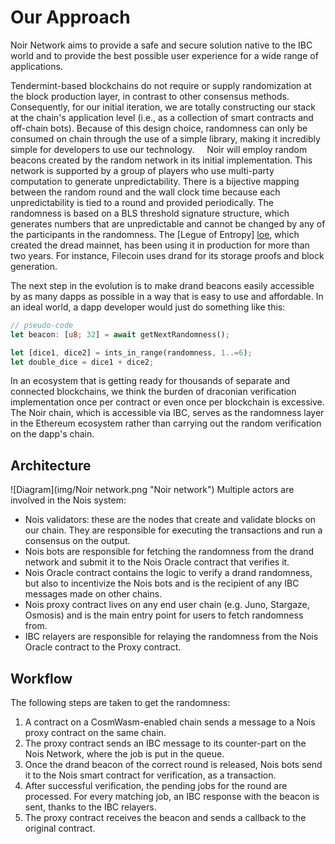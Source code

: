 # Our Approach

Noir Network aims to provide a safe and secure solution native to the IBC world and to provide the best possible user experience for a wide range of applications.

Tendermint-based blockchains do not require or supply randomization at the block production layer, in contrast to other consensus methods. Consequently, for our initial iteration, we are totally constructing our stack at the chain's application level (i.e., as a collection of smart contracts and off-chain bots). Because of this design choice, randomness can only be consumed on chain through the use of a simple library, making it incredibly simple for developers to use our technology.
 
 
Noir will employ random beacons created by the random network in its initial implementation. This network is supported by a group of players who use multi-party computation to generate unpredictability. There is a bijective mapping between the random round and the wall clock time because each unpredictability is tied to a round and provided periodically. The randomness is based on a BLS threshold signature structure, which generates numbers that are unpredictable and cannot be changed by any of the participants in the randomness. The [Legue of Entropy] [loe], which created the dread mainnet, has been using it in production for more than two years. For instance, Filecoin uses drand for its storage proofs and block generation.
 
 



The next step in the evolution is to make drand beacons easily accessible by as many dapps as possible in a way that is easy to use and affordable. In an ideal world, a dapp developer would just do something like this:

```rust
// pseudo-code
let beacon: [u8; 32] = await getNextRandomness();

let [dice1, dice2] = ints_in_range(randomness, 1..=6);
let double_dice = dice1 + dice2;
```

In an ecosystem that is getting ready for thousands of separate and connected blockchains, we think the burden of draconian verification implementation once per contract or even once per blockchain is excessive. The Noir chain, which is accessible via IBC, serves as the randomness layer in the Ethereum ecosystem rather than carrying out the random verification on the dapp's chain.
 
 

## Architecture

![Diagram](img/Noir network.png "Noir network")
Multiple actors are involved in the Nois system:

- Nois validators: these are the nodes that create and validate blocks on our
  chain. They are responsible for executing the transactions and run a consensus
  on the output.
- Nois bots are responsible for fetching the randomness from the drand network
  and submit it to the Nois Oracle contract that verifies it.
- Nois Oracle contract contains the logic to verify a drand randomness, but also
  to incentivize the Nois bots and is the recipient of any IBC messages made on
  other chains.
- Nois proxy contract lives on any end user chain (e.g. Juno, Stargaze, Osmosis) and is
  the main entry point for users to fetch randomness from.
- IBC relayers are responsible for relaying the randomness from the Nois Oracle
  contract to the Proxy contract.

## Workflow

The following steps are taken to get the randomness:

1. A contract on a CosmWasm-enabled chain sends a message to a Nois proxy contract on the same chain.
2. The proxy contract sends an IBC message to its counter-part on the Nois Network, where the job is put in the queue.
3. Once the drand beacon of the correct round is released, Nois bots send it to the Nois smart contract for verification, as a transaction.
4. After successful verification, the pending jobs for the round are processed. For every matching job, an IBC response with the beacon is sent, thanks to the IBC relayers.
5. The proxy contract receives the beacon and sends a callback to the original contract.

[drand]: https://drand.love
[loe]: https://en.wikipedia.org/wiki/League_of_entropy

